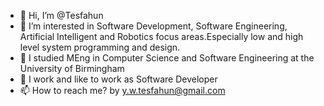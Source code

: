- 👋 Hi, I’m @Tesfahun
- 👀 I’m interested in Software Development, Software Engineering, Artificial Intelligent and Robotics focus areas.Especially low and high level system programming and design.
- 🌱 I studied MEng in Computer Science and Software Engineering at the University of Birmingham
- 💞️ I work and  like to work as Software Developer
- 📫 How to reach me? by y.w.tesfahun@gmail.com


<!---
Txy822/Txy822 is a ✨ special ✨ repository because its `README.md` (this file) appears on your GitHub profile.
You can click the Preview link to take a look at your changes.
--->
